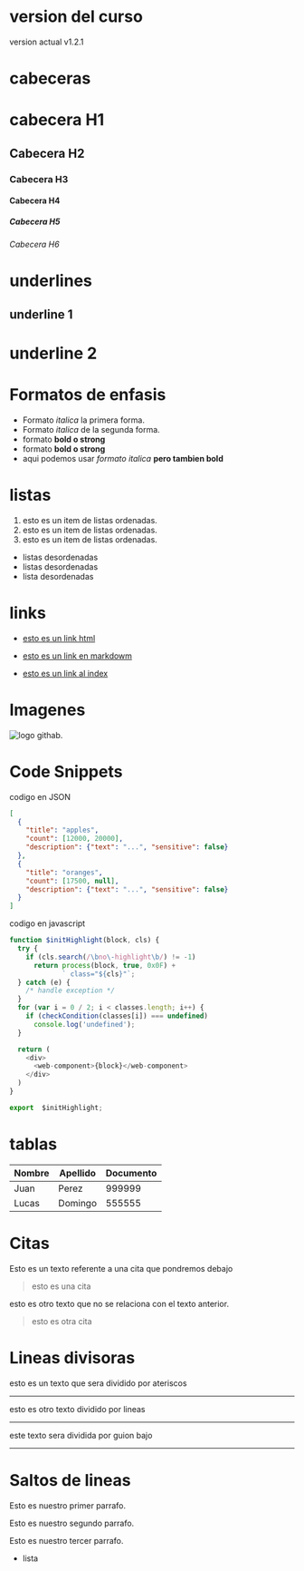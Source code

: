 # version del curso
version actual v1.2.1

# cabeceras
# cabecera H1 
## Cabecera H2
### Cabecera H3
#### Cabecera H4
##### Cabecera H5
###### Cabecera H6

# underlines

underline 1
------------

underline 2
===========


# Formatos de enfasis
- Formato *italica* la primera forma.
- Formato _italica_ de la segunda forma.
- formato **bold o strong**
- formato __bold o strong__
- aqui podemos usar *formato italica* **pero tambien bold**
 
 # listas 
 1. esto es un item de listas ordenadas.
 2. esto es un item de listas ordenadas.
 3. esto es un item de listas ordenadas.
 - listas desordenadas
 - listas desordenadas
 - lista desordenadas

 # links
 - <a href="http://google.com"> esto es un link html </a>
 - [esto es un link en markdowm](http:\\www.google.com)
 
 - [esto es un link al index](index.html)

 # Imagenes
 ![logo githab](https://logos-marcas.com/wp-content/uploads/2020/11/GitHub-Logo.png).

 # Code Snippets
 codigo en JSON
```JSON
[
  {
    "title": "apples",
    "count": [12000, 20000],
    "description": {"text": "...", "sensitive": false}
  },
  {
    "title": "oranges",
    "count": [17500, null],
    "description": {"text": "...", "sensitive": false}
  }
]
```

codigo en javascript
```javascript
function $initHighlight(block, cls) {
  try {
    if (cls.search(/\bno\-highlight\b/) != -1)
      return process(block, true, 0x0F) +
             ` class="${cls}"`;
  } catch (e) {
    /* handle exception */
  }
  for (var i = 0 / 2; i < classes.length; i++) {
    if (checkCondition(classes[i]) === undefined)
      console.log('undefined');
  }

  return (
    <div>
      <web-component>{block}</web-component>
    </div>
  )
}

export  $initHighlight;
```
# tablas
| Nombre | Apellido | Documento|
|--------|----------|----------|
|Juan|Perez|999999|
|Lucas|Domingo|555555|

# Citas
Esto es un texto referente a una cita que pondremos debajo

> esto es una cita

esto es otro texto que no se relaciona con el texto anterior.
> esto es otra cita

# Lineas divisoras
esto es un texto que sera dividido por ateriscos

***

esto es otro texto dividido por lineas 

---
este texto sera dividida por guion bajo
____

# Saltos de lineas
Esto es nuestro primer parrafo.

Esto es nuestro segundo parrafo.

Esto es nuestro tercer parrafo.

- lista

